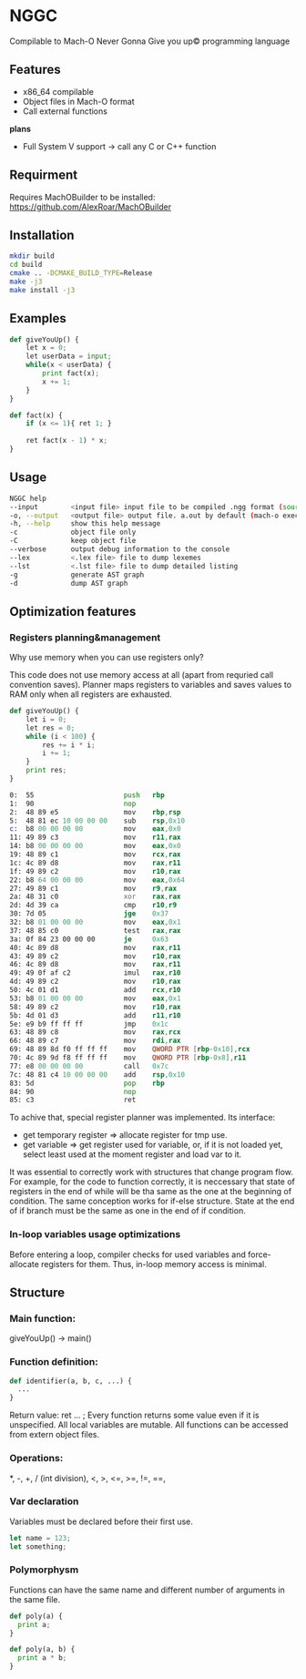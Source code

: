 # NGGC
Compilable to Mach-O Never Gonna Give you up© programming language

## Features

- x86_64 compilable
- Object files in Mach-O format
- Call external functions

**plans**

- Full System V support -> call any C or C++ function

## Requirment

Requires MachOBuilder to be installed: https://github.com/AlexRoar/MachOBuilder

## Installation

```bash
mkdir build
cd build
cmake .. -DCMAKE_BUILD_TYPE=Release
make -j3
make install -j3
```

## Examples

```python
def giveYouUp() {
	let x = 0;
	let userData = input;
	while(x < userData) {
	    print fact(x);
	    x += 1;
	}
}

def fact(x) {
    if (x <= 1){ ret 1; }
    
    ret fact(x - 1) * x;
}
```

## Usage

```bash
NGGC help
--input        <input file> input file to be compiled .ngg format (source)
-o, --output   <output file> output file. a.out by default (mach-o executable)
-h, --help     show this help message
-c             object file only
-C             keep object file
--verbose      output debug information to the console
--lex          <.lex file> file to dump lexemes
--lst          <.lst file> file to dump detailed listing
-g             generate AST graph
-d             dump AST graph
```

## Optimization features

### Registers planning&management

Why use memory when you can use registers only?

This code does not use memory access at all (apart from requried call convention saves). Planner maps registers to variables and saves values to RAM only when all registers are exhausted.

```python
def giveYouUp() {
	let i = 0;
	let res = 0;
	while (i < 100) {
		res += i * i;
		i += 1;
	}
	print res;
}
```

```asm
0:  55                      push   rbp
1:  90                      nop
2:  48 89 e5                mov    rbp,rsp
5:  48 81 ec 10 00 00 00    sub    rsp,0x10
c:  b8 00 00 00 00          mov    eax,0x0
11: 49 89 c3                mov    r11,rax
14: b8 00 00 00 00          mov    eax,0x0
19: 48 89 c1                mov    rcx,rax
1c: 4c 89 d8                mov    rax,r11
1f: 49 89 c2                mov    r10,rax
22: b8 64 00 00 00          mov    eax,0x64
27: 49 89 c1                mov    r9,rax
2a: 48 31 c0                xor    rax,rax
2d: 4d 39 ca                cmp    r10,r9
30: 7d 05                   jge    0x37
32: b8 01 00 00 00          mov    eax,0x1
37: 48 85 c0                test   rax,rax
3a: 0f 84 23 00 00 00       je     0x63
40: 4c 89 d8                mov    rax,r11
43: 49 89 c2                mov    r10,rax
46: 4c 89 d8                mov    rax,r11
49: 49 0f af c2             imul   rax,r10
4d: 49 89 c2                mov    r10,rax
50: 4c 01 d1                add    rcx,r10
53: b8 01 00 00 00          mov    eax,0x1
58: 49 89 c2                mov    r10,rax
5b: 4d 01 d3                add    r11,r10
5e: e9 b9 ff ff ff          jmp    0x1c
63: 48 89 c8                mov    rax,rcx
66: 48 89 c7                mov    rdi,rax
69: 48 89 8d f0 ff ff ff    mov    QWORD PTR [rbp-0x10],rcx
70: 4c 89 9d f8 ff ff ff    mov    QWORD PTR [rbp-0x8],r11
77: e8 00 00 00 00          call   0x7c
7c: 48 81 c4 10 00 00 00    add    rsp,0x10
83: 5d                      pop    rbp
84: 90                      nop
85: c3                      ret
```

To achive that, special register planner was implemented. Its interface:
- get temporary register => allocate register for tmp use.
- get variable => get register used for variable, or, if it is not loaded yet, select least used at the moment register and load var to it.

It was essential to correctly work with structures that change program flow. For example, for the code to function correctly, it is neccessary that state of registers in the end of while will be tha same as the one at the beginning of condition. The same conception works for if-else structure. State at the end of if branch must be the same as one in the end of if condition. 

### In-loop variables usage optimizations
Before entering a loop, compiler checks for used variables and force-allocate registers for them. Thus, in-loop memory access is minimal.


## Structure
### Main function: 
giveYouUp() -> main()

### Function definition:
```python
def identifier(a, b, c, ...) {
  ...
}
```

Return value: ret ... ;
Every function returns some value even if it is unspecified.
All local variables are mutable.
All functions can be accessed from extern object files.

### Operations:
\*, -, +, / (int division), <, >, <=, >=, !=, ==,

### Var declaration
Variables must be declared before their first use.
```js
let name = 123;
let something;
```

### Polymorphysm 
Functions can have the same name and different number of arguments in the same file.
```python
def poly(a) {
  print a;
}
```
```python
def poly(a, b) {
  print a * b;
}
```
